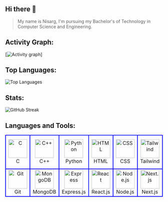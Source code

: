 ## Hi there 👋

<!--
**Nisarg0110/Nisarg0110** is a ✨ _special_ ✨ repository because its `README.md` (this file) appears on your GitHub profile.

Here are some ideas to get you started:

- 🔭 I’m currently working on ...
- 🌱 I’m currently learning ...
- 👯 I’m looking to collaborate on ...
- 🤔 I’m looking for help with ...
- 💬 Ask me about ...
- 📫 How to reach me: ...
- 😄 Pronouns: ...
- ⚡ Fun fact: ...
-->


> My name is Nisarg, I'm pursuing my Bachelor's of Technology in Computer Science and Engineering.

## Activity Graph: 
 [![Activity graph](http://github-profile-summary-cards.vercel.app/api/cards/profile-details?username=Nisarg0110&theme=transparent)]

## Top Languages: 
![Top Languages](https://github-readme-stats.vercel.app/api/top-langs/?username=Nisarg0110&show_icons=true&theme=transparent&layout=donut)

## Stats:
![GitHub Streak](https://github-readme-streak-stats.herokuapp.com/?user=Nisarg0110&theme=transparent)


## Languages and Tools:

<table>
<tr>
<td align="center" width="96" style="border:2px solid blue">
        <a href="https://www.cprogramming.com/"><img src="https://skillicons.dev/icons?i=c" width="60" height="60" padding="5" alt="C" /></a>
        <br>C</br>
</td>
 
<td align="center" width="96" style="border:2px solid blue">
        <a href="https://www.w3schools.com/cpp/"><img src="https://skillicons.dev/icons?i=cpp" width="60" height="60" padding="5" alt="C++" /></a>
        <br>C++</br>
</td>
<td align="center" width="96" style="border:2px solid blue">
        <a href="https://www.python.org/"><img src="https://skillicons.dev/icons?i=py" width="60" height="60" padding="5" alt="Python" /></a>
        <br>Python</br>
</td>
<td align="center" width="96" style="border:2px solid blue">
        <a href="https://www.w3schools.com/html/"><img src="https://skillicons.dev/icons?i=html" width="60" height="60" padding="5" alt="HTML" /></a>
        <br>HTML</br>
</td>
<td align="center" width="96" style="border:2px solid blue">
        <a href="https://www.w3schools.com/css/"><img src="https://skillicons.dev/icons?i=css" width="60" height="60" padding="5" alt="CSS" /></a>
        <br>CSS</br>
</td>
<td align="center" width="96" style="border:2px solid blue">
        <a href="https://tailwindcss.com/"><img src="https://skillicons.dev/icons?i=tailwind" width="60" height="60" padding="5" alt="Tailwind" /></a>
        <br>Tailwind</br>
</td>
<td align="center" width="96" style="border:2px solid blue">
        <a href="https://developer.mozilla.org/en-US/docs/Web/JavaScript"><img src="https://skillicons.dev/icons?i=javascript" width="60" height="60" padding="5" alt="JavaScript" /></a>
        <br>JavaScript</br>
</td>
<td align="center" width="96" style="border:2px solid blue">
        <a href="https://code.visualstudio.com/"><img src="https://skillicons.dev/icons?i=vscode" width="60" height="60" padding="5" alt="VS Code" /></a>
        <br>VS Code</br>
</td>
<td align="center" width="96" style="border:2px solid blue">
        <a href="https://getbootstrap.com/"><img src="https://skillicons.dev/icons?i=bootstrap" width="60" height="60" padding="5" alt="Bootstrap"  /></a>
        <br>Bootstrap</br>
</td>
</tr>
<tr>
 <td align="center" width="96" style="border:2px solid blue">
        <a href="https://git-scm.com/"><img src="https://skillicons.dev/icons?i=git" width="60" height="60" padding="5" alt="Git" /></a>
        <br>Git</br>
</td>
<td align="center" width="96" style="border:2px solid blue">
        <a href="https://www.mongodb.com/"><img src="https://skillicons.dev/icons?i=mongodb" width="60" height="60" padding="5" alt="MongoDB" /></a>
        <br>MongoDB</br>
</td>
<td align="center" width="96" style="border:2px solid blue">
        <a href="https://expressjs.com/"><img src="https://skillicons.dev/icons?i=express" width="60" height="60" padding="5" alt="Express" /></a>
        <br>Express.js</br>
</td>
<td align="center" width="96" style="border:2px solid blue">
        <a href="https://react.dev/"><img src="https://skillicons.dev/icons?i=react" width="60" height="60" padding="5" alt="React" /></a>
        <br>React.js</br>
</td>
<td align="center" width="96" style="border:2px solid blue">
        <a href="https://nodejs.org/en"><img src="https://skillicons.dev/icons?i=nodejs" width="60" height="60" padding="5" alt="Node.js" /></a>
        <br>Node.js</br>
</td>
<td align="center" width="96" style="border:2px solid blue">
        <a href="https://nextjs.org/"><img src="https://skillicons.dev/icons?i=nextjs" width="60" height="60" padding="5" alt="Next.js" /></a>
        <br>Next.js</br>
</td>
<td align="center" width="96" style="border:2px solid blue">
        <a href="https://www.postman.com/"><img src="https://skillicons.dev/icons?i=postman" width="60" height="60" padding="5" alt="Postman" /></a>
        <br>Postman</br>
</td>
<td align="center" width="96" style="border:2px solid blue">
        <a href="https://www.Jenkins.io/"><img src="https://skillicons.dev/icons?i=jenkins" width="60" height="60" padding="5" alt="TypeScript" /></a>
        <br>Jenkins</br>
</td>
<td align="center" width="96" style="border:2px solid blue">
        <a href="https://kubernetes.io/"><img src="https://skillicons.dev/icons?i=kubernetes" width="60" height="60" padding="5" alt="Redis" /></a>
        <br>Kubernetes</br>
</td>
</tr>
</table>